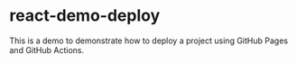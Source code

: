 # react-demo-deploy

This is a demo to demonstrate how to deploy a project using GitHub Pages and GitHub Actions.

